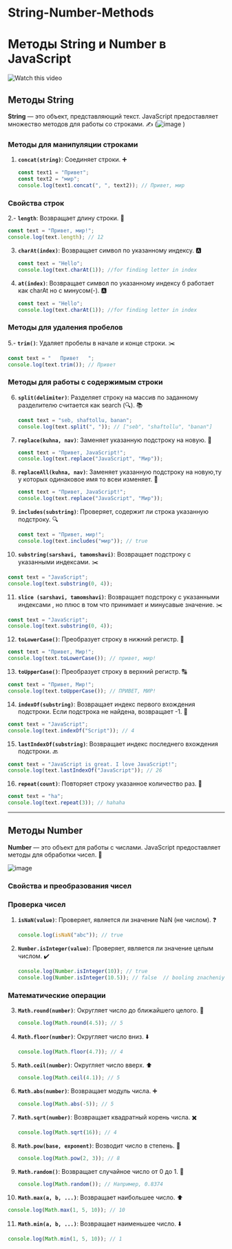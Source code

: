 # String-Number-Methods

# Методы String и Number в JavaScript
![Watch this video](https://youtu.be/nQ5Ms1WqNa4?si=aVRZS4hGoQVhDEYV)

## Методы String
**String** — это объект, представляющий текст. JavaScript предоставляет множество методов для работы со строками. ✍️
(![image](https://github.com/user-attachments/assets/e284445b-5826-41a0-a6d2-177d18d0375e)
)

### Методы для манипуляции строками
1. **`concat(string)`**: Соединяет строки. ➕
   ```javascript
   const text1 = "Привет";
   const text2 = "мир";
   console.log(text1.concat(", ", text2)); // Привет, мир
   ```
### Свойства строк
2.- **`length`**: Возвращает длину строки. 🧮
  ```javascript
  const text = "Привет, мир!";
  console.log(text.length); // 12
  ```

3. **`charAt(index)`**: Возвращает символ по указанному индексу. 🅰️
   ```javascript
   const text = "Hello";
   console.log(text.charAt(1)); //for finding letter in index
   ```

4. **`at(index)`**: Возвращает символ по указанному индексу б работает как charAt но с минусом(-). 🅰️
   ```javascript
   const text = "Hello";
   console.log(text.charAt(1)); //for finding letter in index
   ```

### Методы для удаления пробелов
5.- **`trim()`**: Удаляет пробелы в начале и конце строки. ✂️
  ```javascript
  const text = "   Привет   ";
  console.log(text.trim()); // Привет
  ```

### Методы для работы с содержимым строки
6. **`split(delimiter)`**: Разделяет строку на массив по заданному разделителю  считается как search (🔍). 📚
   ```javascript
   const text = "seb, shaftollu, banan";
   console.log(text.split(", ")); // ["seb", "shaftollu", "banan"]
   ```

7. **`replace(kuhna, nav)`**: Заменяет указанную подстроку на новую. 🔄
   ```javascript
   const text = "Привет, JavaScript!";
   console.log(text.replace("JavaScript", "Мир")); 
   ```
8. **`replaceAll(kuhna, nav)`**: Заменяет указанную подстроку на новую,ту у которых одинаковое имя то всеи изменяет. 🔄
   ```javascript
   const text = "Привет, JavaScript!";
   console.log(text.replace("JavaScript", "Мир")); 
   ```

9. **`includes(substring)`**: Проверяет, содержит ли строка указанную подстроку. 🔍
   ```javascript
   const text = "Привет, мир!";
   console.log(text.includes("мир")); // true
   ```

10. **`substring(sarshavi, tamomshavi)`**: Возвращает подстроку с указанными индексами. ✂️
   ```javascript
   const text = "JavaScript";
   console.log(text.substring(0, 4));
   ```
11. **`slice (sarshavi, tamomshavi)`**: Возвращает подстроку с указанными индексами , но плюс в том что принимает и минусавые значение. ✂️
   ```javascript
   const text = "JavaScript";
   console.log(text.substring(0, 4));
   ```

12. **`toLowerCase()`**: Преобразует строку в нижний регистр. 🔡
   ```javascript
   const text = "Привет, Мир!";
   console.log(text.toLowerCase()); // привет, мир!
   ```

13. **`toUpperCase()`**: Преобразует строку в верхний регистр. 🔠
   ```javascript
   const text = "Привет, Мир!";
   console.log(text.toUpperCase()); // ПРИВЕТ, МИР!
   ```

14. **`indexOf(substring)`**: Возвращает индекс первого вхождения подстроки. Если подстрока не найдена, возвращает -1. 🔢
   ```javascript
   const text = "JavaScript";
   console.log(text.indexOf("Script")); // 4
   ```

15. **`lastIndexOf(substring)`**: Возвращает индекс последнего вхождения подстроки. 🔙
   ```javascript
   const text = "JavaScript is great. I love JavaScript!";
   console.log(text.lastIndexOf("JavaScript")); // 26
   ```

16. **`repeat(count)`**: Повторяет строку указанное количество раз. 🔁
   ```javascript
   const text = "ha";
   console.log(text.repeat(3)); // hahaha
   ```

---

## Методы Number

**Number** — это объект для работы с числами. JavaScript предоставляет методы для обработки чисел. 🔢


![image](https://github.com/user-attachments/assets/037204b2-ccec-4ac0-a862-2d8f4de2026b)



### Свойства и преобразования чисел

### Проверка чисел
1. **`isNaN(value)`**: Проверяет, является ли значение NaN (не числом). ❓
   ```javascript
   console.log(isNaN("abc")); // true
   ```
2. **`Number.isInteger(value)`**: Проверяет, является ли значение целым числом. ✔️
   ```javascript
   console.log(Number.isInteger(10)); // true
   console.log(Number.isInteger(10.5)); // false  // booling znacheniya meta auto 
   ```

### Математические операции
3. **`Math.round(number)`**: Округляет число до ближайшего целого. 🔘
   ```javascript
   console.log(Math.round(4.5)); // 5
   ```

4. **`Math.floor(number)`**: Округляет число вниз. ⬇️
   ```javascript
   console.log(Math.floor(4.7)); // 4
   ```

5. **`Math.ceil(number)`**: Округляет число вверх. ⬆️
   ```javascript
   console.log(Math.ceil(4.1)); // 5
   ```

6. **`Math.abs(number)`**: Возвращает модуль числа. ➕
   ```javascript
   console.log(Math.abs(-5)); // 5
   ```

7. **`Math.sqrt(number)`**: Возвращает квадратный корень числа. ✖️
   ```javascript
   console.log(Math.sqrt(16)); // 4
   ```

8. **`Math.pow(base, exponent)`**: Возводит число в степень. 🔺
   ```javascript
   console.log(Math.pow(2, 3)); // 8
   ```

9. **`Math.random()`**: Возвращает случайное число от 0 до 1. 🎲
   ```javascript
   console.log(Math.random()); // Например, 0.8374
   ```

10. **`Math.max(a, b, ...)`**: Возвращает наибольшее число. ⬆️
   ```javascript
   console.log(Math.max(1, 5, 10)); // 10
   ```

11. **`Math.min(a, b, ...)`**: Возвращает наименьшее число. ⬇️
   ```javascript
   console.log(Math.min(1, 5, 10)); // 1
   ```



